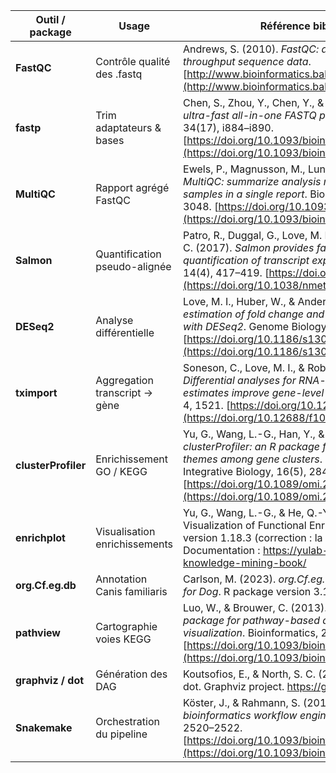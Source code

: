 | Outil / package     | Usage                         | Référence bibliographique |
|---------------------|-------------------------------|----------------------------|
| **FastQC**          | Contrôle qualité des .fastq   | Andrews, S. (2010). *FastQC: a quality control tool for high throughput sequence data*. [http://www.bioinformatics.babraham.ac.uk/projects/fastqc](http://www.bioinformatics.babraham.ac.uk/projects/fastqc) |
| **fastp**           | Trim adaptateurs & bases      | Chen, S., Zhou, Y., Chen, Y., & Gu, J. (2018). *fastp: an ultra-fast all-in-one FASTQ preprocessor*. Bioinformatics, 34(17), i884–i890. [https://doi.org/10.1093/bioinformatics/bty560](https://doi.org/10.1093/bioinformatics/bty560) |
| **MultiQC**         | Rapport agrégé FastQC         | Ewels, P., Magnusson, M., Lundin, S., & Käller, M. (2016). *MultiQC: summarize analysis results for multiple tools and samples in a single report*. Bioinformatics, 32(19), 3047–3048. [https://doi.org/10.1093/bioinformatics/btw354](https://doi.org/10.1093/bioinformatics/btw354) |
| **Salmon**          | Quantification pseudo-alignée | Patro, R., Duggal, G., Love, M. I., Irizarry, R. A., & Kingsford, C. (2017). *Salmon provides fast and bias-aware quantification of transcript expression*. Nature Methods, 14(4), 417–419. [https://doi.org/10.1038/nmeth.4197](https://doi.org/10.1038/nmeth.4197) |
| **DESeq2**          | Analyse différentielle        | Love, M. I., Huber, W., & Anders, S. (2014). *Moderated estimation of fold change and dispersion for RNA-seq data with DESeq2*. Genome Biology, 15, 550. [https://doi.org/10.1186/s13059-014-0550-8](https://doi.org/10.1186/s13059-014-0550-8) |
| **tximport**        | Aggregation transcript → gène | Soneson, C., Love, M. I., & Robinson, M. D. (2016). *Differential analyses for RNA-seq: transcript-level estimates improve gene-level inferences*. F1000Research, 4, 1521. [https://doi.org/10.12688/f1000research.7563.2](https://doi.org/10.12688/f1000research.7563.2) |
| **clusterProfiler** | Enrichissement GO / KEGG      | Yu, G., Wang, L.-G., Han, Y., & He, Q.-Y. (2012). *clusterProfiler: an R package for comparing biological themes among gene clusters*. OMICS: A Journal of Integrative Biology, 16(5), 284–287. [https://doi.org/10.1089/omi.2011.0118](https://doi.org/10.1089/omi.2011.0118) |
| **enrichplot**      | Visualisation enrichissements | Yu, G., Wang, L.-G., & He, Q.-Y. (2022). enrichplot: Visualization of Functional Enrichment Result. R package version 1.18.3 (correction : la version 1.20.0 est de 2023). Documentation : https://yulab-smu.top/biomedical-knowledge-mining-book/ |
| **org.Cf.eg.db**    | Annotation Canis familiaris   | Carlson, M. (2023). *org.Cf.eg.db: Genome wide annotation for Dog*. R package version 3.17.0. Bioconductor. |
| **pathview**        | Cartographie voies KEGG       | Luo, W., & Brouwer, C. (2013). *Pathview: an R/Bioconductor package for pathway-based data integration and visualization*. Bioinformatics, 29(14), 1830–1831. [https://doi.org/10.1093/bioinformatics/btt285](https://doi.org/10.1093/bioinformatics/btt285) |
| **graphviz / dot**  | Génération des DAG            | Koutsofios, E., & North, S. C. (2002). Drawing graphs with dot. Graphviz project. https://graphviz.org/documentation/ |
| **Snakemake**       | Orchestration du pipeline     | Köster, J., & Rahmann, S. (2012). *Snakemake—a scalable bioinformatics workflow engine*. Bioinformatics, 28(19), 2520–2522. [https://doi.org/10.1093/bioinformatics/bts480](https://doi.org/10.1093/bioinformatics/bts480) |
